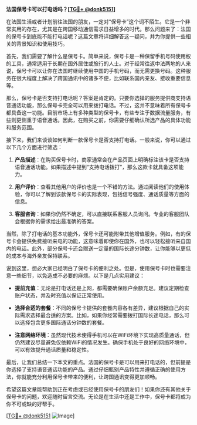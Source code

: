**法国保号卡可以打电话吗？[[TG💪+ @donk5151](https://t.me/s/donk5151)]**

在法国生活或者计划前往法国的朋友，一定对“保号卡”这个词不陌生。它是一个非常实用的存在，尤其是在跨国移动通信需求日益增多的时代。那么问题来了：法国的保号卡到底能不能打电话呢？这篇文章将详细解答这一疑问，并为你提供一些相关的背景知识和使用技巧。

首先，我们需要了解什么是保号卡。简单来说，保号卡是一种保留手机号码使用权的工具，通常适用于长期在国外居住或旅行的人士。对于经常往返中法两地的人来说，保号卡可以让你在法国时继续使用中国的手机号码，而无需更换号码。这种服务在很大程度上解决了跨国通讯中的诸多不便，比如联系国内亲友、接收重要信息等。

那么，保号卡是否支持打电话呢？答案是肯定的。只要你选择的服务提供商支持语音通话功能，那么保号卡完全可以用来拨打电话。不过，这并不意味着所有保号卡都具备这一功能。目前市场上有多种类型的保号卡，有些专注于数据流量服务，有些则更侧重于语音通话。因此，在购买之前，你需要仔细确认所选产品的具体功能和服务范围。

接下来，我们来谈谈如何判断一款保号卡是否支持打电话。一般来说，你可以通过以下几个方面进行筛选：

1. **产品描述**：在购买保号卡时，商家通常会在产品页面上明确标注该卡是否支持语音通话功能。如果描述中提到“支持电话拨打”，那么这款卡就具备这项能力。
   
2. **用户评价**：查看其他用户的评价也是一个不错的方法。通过阅读他们的使用体验，你可以了解到该款保号卡的实际表现，包括信号强度、通话质量等方面的信息。

3. **客服咨询**：如果你仍然不确定，可以直接联系客服人员询问。专业的客服团队会根据你的需求给出最准确的答案。

当然，除了打电话的基本功能外，保号卡还可能附带其他增值服务。例如，有的保号卡会提供免费接听来电的功能，这意味着即使你在国外，也可以轻松接听来自国内的电话。此外，部分保号卡还会赠送一定量的国际长途分钟数，让你能够以更低的成本与海外亲友保持联系。

说到这里，想必大家已经明白了保号卡的便利之处。但是，使用保号卡时也需要注意一些细节，以免造成不必要的麻烦。以下是几点实用建议：

- **提前充值**：无论是打电话还是上网，都需要确保账户余额充足。建议定期检查账户状态，并及时充值以保证正常使用。
  
- **选择合适的套餐**：不同的保号卡提供的套餐内容各有差异，建议根据自己的实际需求选择最合适的方案。比如，如果你经常需要拨打国际长途电话，那么可以选择包含更多国际通话分钟数的套餐。

- **注意网络环境**：虽然现代技术使得手机可以在WiFi环境下实现高质量通话，但仍然建议尽量避免仅依赖WiFi的情况发生。确保手机处于良好的网络环境中，可以有效提升通话质量和稳定性。

最后，让我们总结一下本文的重点。法国的保号卡是可以用来打电话的，但前提是你选择了支持语音通话功能的产品。通过仔细甄别产品特性并遵循正确的使用方法，你就能充分利用保号卡带来的便利，让跨国通讯变得更加顺畅。

希望这篇文章能帮助到正在考虑或已经使用保号卡的朋友们！如果你还有其他关于保号卡的问题，欢迎随时留言交流。无论是在生活中还是工作中，保号卡都将成为你不可或缺的好帮手。

[[TG💪+ @donk5151](https://t.me/s/donk5151) ![Image](https://i.postimg.cc/rwNCRYN7/Snipaste-2025-04-30-17-27-05.png)]